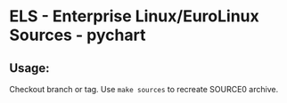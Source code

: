 # ELS - Enterprise Linux/EuroLinux Sources - pychart
 
## Usage:
  Checkout branch or tag. Use `make sources` to recreate  SOURCE0 archive.
